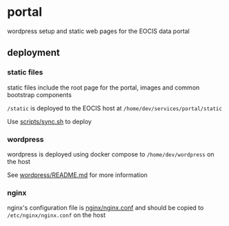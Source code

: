 # portal

wordpress setup and static web pages for the EOCIS data portal

## deployment 

### static files

static files include the root page for the portal, images and common bootstrap components

`/static` is deployed to the EOCIS host at `/home/dev/services/portal/static`

Use [scripts/sync.sh](scripts/sync.sh) to deploy

### wordpress 

wordpress is deployed using docker compose to `/home/dev/wordpress` on the host

See [wordpress/README.md](wordpress/README.md) for more information

### nginx

nginx's configuration file is [nginx/nginx.conf](nginx/nginx.conf) and should be copied to `/etc/nginx/nginx.conf` on the host

